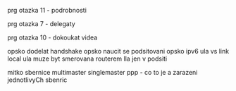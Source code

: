 prg otazka 11 - podrobnosti

prg otazka 7 - delegaty

prg otazka 10 - dokoukat videa

opsko dodelat handshake
opsko naucit se podsitovani
opsko ipv6 ula vs link local
  ula muze byt smerovana routerem
  lla jen v podsiti

mitko sbernice multimaster singlemaster ppp - co to je a zarazeni jednotlivyCh sbenric
